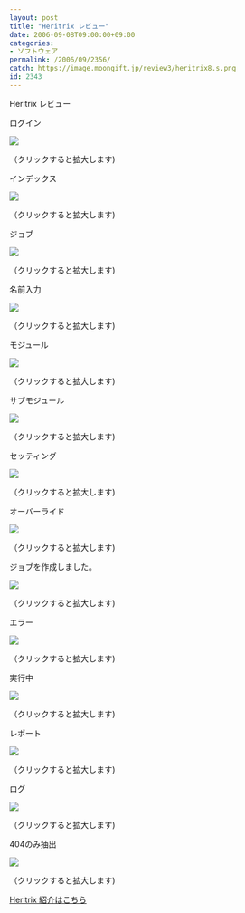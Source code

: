 ```yaml
---
layout: post
title: "Heritrix レビュー"
date: 2006-09-08T09:00:00+09:00
categories:
- ソフトウェア
permalink: /2006/09/2356/
catch: https://image.moongift.jp/review3/heritrix8.s.png
id: 2343
---
```

Heritrix レビュー  
<!--more-->

ログイン

  

[![](https://image.moongift.jp/review3/heritrix1.s.png)](https://image.moongift.jp/review3/heritrix1.png)  
  
（クリックすると拡大します)

  

インデックス

  

[![](https://image.moongift.jp/review3/heritrix2.s.png)](https://image.moongift.jp/review3/heritrix2.png)  
  
（クリックすると拡大します)

  

ジョブ

  

[![](https://image.moongift.jp/review3/heritrix3.s.png)](https://image.moongift.jp/review3/heritrix3.png)  
  
（クリックすると拡大します)

  

名前入力

  

[![](https://image.moongift.jp/review3/heritrix4.s.png)](https://image.moongift.jp/review3/heritrix4.png)  
  
（クリックすると拡大します)

  

モジュール

  

[![](https://image.moongift.jp/review3/heritrix6.s.png)](https://image.moongift.jp/review3/heritrix6.png)  
  
（クリックすると拡大します)

  

サブモジュール

  

[![](https://image.moongift.jp/review3/heritrix7.s.png)](https://image.moongift.jp/review3/heritrix7.png)  
  
（クリックすると拡大します)

  

セッティング

  

[![](https://image.moongift.jp/review3/heritrix5.s.png)](https://image.moongift.jp/review3/heritrix5.png)  
  
（クリックすると拡大します)

  

オーバーライド

  

[![](https://image.moongift.jp/review3/heritrix8.s.png)](https://image.moongift.jp/review3/heritrix8.png)  
  
（クリックすると拡大します)

  

ジョブを作成しました。

  

[![](https://image.moongift.jp/review3/heritrix9.s.png)](https://image.moongift.jp/review3/heritrix9.png)  
  
（クリックすると拡大します)

  

エラー

  

  

[![](https://image.moongift.jp/review3/heritrix10.s.png)](https://image.moongift.jp/review3/heritrix10.png)  
  
（クリックすると拡大します)

  

実行中

  

[![](https://image.moongift.jp/review3/heritrix11.s.png)](https://image.moongift.jp/review3/heritrix11.png)  
  
（クリックすると拡大します)

  

レポート

  

[![](https://image.moongift.jp/review3/heritrix12.s.png)](https://image.moongift.jp/review3/heritrix12.png)  
  
（クリックすると拡大します)

  

ログ

  

[![](https://image.moongift.jp/review3/heritrix13.s.png)](https://image.moongift.jp/review3/heritrix13.png)  
  
（クリックすると拡大します)

  

404のみ抽出

  

[![](https://image.moongift.jp/review3/heritrix14.s.png)](https://image.moongift.jp/review3/heritrix14.png)  
  
（クリックすると拡大します)

  

[Heritrix 紹介はこちら](http://oss.moongift.jp/intro/i-2355.html)

